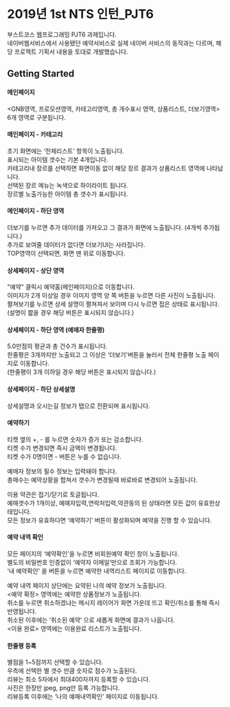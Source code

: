 # 2019년 1st NTS 인턴_PJT6

부스트코스 웹프로그래밍 PJT6 과제입니다.<br>
네이버웹서비스에서 사용됐던 예약서비스로 실제 네이버 서비스의 동작과는 다르며, 해당 프로젝트 기획서 내용을 토대로 개발했습니다.


## Getting Started

#### 메인페이지
<GNB영역, 프로모션영역, 카테고리영역, 총 개수표시 영역, 상품리스트, 더보기영역> 6개 영역로 구분됩니다.<br>

#### 메인페이지 - 카테고리
초기 화면에는 ‘전체리스트' 항목이 노출됩니다. <br>
표시되는 아이템 갯수는 기본 4개입니다. <br>
카테고리내 장르를 선택하면 화면이동 없이 해당 장르 결과가 상품리스트 영역에 나타납니다. <br>
선택된 장르 메뉴는 녹색으로 하이라이트 됩니다. <br>
장르별 노출가능한 아이템 총 갯수가 표시됩니다. <br>

#### 메인페이지 - 하단 영역
더보기를 누르면 추가 데이터를 가져오고 그 결과가 화면에 노출됩니다. (4개씩 추가됩니다.) <br>
추가로 보여줄 데이터가 없다면 더보기UI는 사라집니다. <br>
TOP영역이 선택되면, 화면 맨 위로 이동합니다. <br>

#### 상세페이지 - 상단 영역
"예약" 클릭시 예약홈(메인페이지)으로 이동합니다. <br>
이미지가 2개 이상일 경우 이미지 영역 양 쪽 버튼을 누르면 다른 사진이 노출됩니다. <br>
펼쳐보기를 누르면 상세 설명이 펼쳐져서 보이며 다시 누르면 접은 상태로 표시됩니다. <br>
(설명이 짧을 경우 해당 버튼은 표시되지 않습니다.) <br>

#### 상세페이지 - 하단 영역 (예매자 한줄평)
5.0만점의 평균과 총 건수가 표시됩니다. <br>
한줄평은 3개까지만 노출되고 그 이상은 ‘더보기'버튼을 눌러서 전체 한줄평 노출 페이지로 이동합니다. <br>
(한줄평이 3개 이하일 경우 해당 버튼은 표시되지 않습니다.) <br>

#### 상세페이지 - 하단 상세설명
상세설명과 오시는길 정보가 탭으로 전환되며 표시됩니다.


#### 예약하기
티켓 옆의 +, - 를 누르면 숫자가 증가 또는 감소합니다. <br>
티켓 수가 변경되면 즉시 금액이 변경됩니다. <br>
티켓 수가 0명이면 - 버튼은 누를 수 없습니다. <br>

예매자 정보의 필수 정보는 입력돼야 합니다. <br>
총매수는 예약상황을 합쳐서 갯수가 변경될때 바로바로 변경되어 노출됩니다. <br>

이용 약관은 접기/닫기로 토글됩니다. <br>
예매갯수가 1개이상, 예매자입력,연락처입력,약관동의 된 상태라면 모든 값이 유효한상태입니다. <br>
모든 정보가 유효하다면 ‘예약하기' 버튼이 활성화되며 예약을 진행 할 수 있습니다. 

#### 예약 내역 확인
모든 페이지의 ‘예약확인'을 누르면 비회원예약 확인 창이 노출됩니다. <br>
별도의 비밀번호 인증없이 ‘예약자 이메일’만으로 조회가 가능합니다. <br>
‘내 예약확인' 을 버튼을 누르면 예약한 내역리스트 페이지로 이동합니다. <br>

예약 내역 페이지 상단에는 요약된 나의 예약 정보가 노출됩니다. <br>
<예약 확정> 영역에는 예약한 상품정보가 노출됩니다. <br>
취소를 누르면 취소하겠냐는 메시지 레이어가 화면 가운데 뜨고 확인/취소를 통해 즉시 반영됩니다. <br>
취소된 이후에는 ‘취소된 예약’ 으로 새롭게 화면에 결과가 나옵니다. <br>
<이용 완료> 영역에는 이용완료 리스트가 노출됩니다. 

#### 한줄평 등록
별점을 1~5점까지 선택할 수 있습니다. <br>
우측에 선택한 별 갯수 만큼 숫자로 점수가 노출된다. <br>
리뷰는 최소 5자에서 최대400자까지 등록할 수 있습니다. <br>
사진은 한장만 jpeg, png만 등록 가능합니다. <br>
리뷰등록 이후에는 ‘나의 예매내역확인' 페이지로 이동됩니다.


